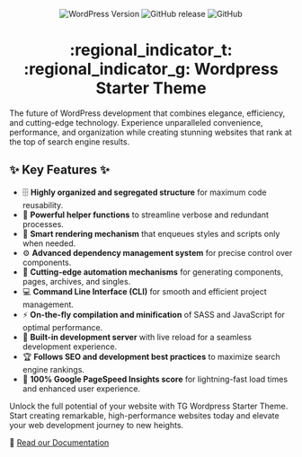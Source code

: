 <div align="center">

![WordPress Version](https://img.shields.io/wordpress/v/akismet.svg?style=flat-square) ![GitHub release](https://img.shields.io/github/release/slaveworx/tg-starter-theme.svg?style=flat-square) ![GitHub](https://img.shields.io/github/license/slaveworx/tg-starter-theme.svg?style=flat-square)

# :regional_indicator_t: :regional_indicator_g: Wordpress Starter Theme

</div>

The future of WordPress development that combines elegance, efficiency, and cutting-edge technology. Experience unparalleled convenience, performance, and organization while creating stunning websites that rank at the top of search engine results.

## :sparkles: Key Features :sparkles:

- :file_cabinet: **Highly organized and segregated structure** for maximum code reusability.
- :wrench: **Powerful helper functions** to streamline verbose and redundant processes.
- :art: **Smart rendering mechanism** that enqueues styles and scripts only when needed.
- :gear: **Advanced dependency management system** for precise control over components.
- :rocket: **Cutting-edge automation mechanisms** for generating components, pages, archives, and singles.
- :computer: **Command Line Interface (CLI)** for smooth and efficient project management.
- :zap: **On-the-fly compilation and minification** of SASS and JavaScript for optimal performance.
- :eyes: **Built-in development server** with live reload for a seamless development experience.
- :trophy: **Follows SEO and development best practices** to maximize search engine rankings.
- :100: **100% Google PageSpeed Insights score** for lightning-fast load times and enhanced user experience.

Unlock the full potential of your website with TG Wordpress Starter Theme. Start creating remarkable, high-performance websites today and elevate your web development journey to new heights.

📖 [Read our Documentation](https://github.com/slaveworx/tg-starter-theme/wiki)


